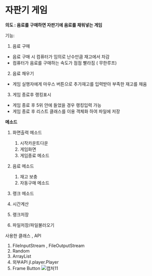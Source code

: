 # 자판기 게임
**의도 : 음료를 구매하면 자판기에 음료를 채워넣는 게임**

기능: 

1. 음료 구매 
- 음료 구매 시 컴퓨터가 임의로 난수만큼 재고에서 차감
- 컴퓨터가 음료를 구매하는 속도가 점점 빨라짐 ( 무한루프)

2. 음료 채우기

- 게임 실행자에게 마우스 버튼으로 추가재고를 입력받아 부족한 재고를 채움
3. 게임 종료후 랭킹표시
- 게임 종료 후 5위 안에 들었을 경우 랭킹입력 가능
- 게임 종료 후 리스트 클래스를 이용 객체화 하여 파일에 저장

 **메소드**

1. 화면출력 메소드                                           
    1. 시작카운트다운
    2. 게임화면 
    3.  게임종료 메소드
2. 음료  메소드                                                                       
    1. 재고 보충
    2.  자동구매 메소드  

 3. 랭크  메소드

1. 시간계산
2. 랭크저장
3. 파일저장/파일불러오기

사용한 클래스 , API

1. FileInputStream , FileOutputStream
2. Random
3. ArrayList
4. 외부API jl.player.Player
5. Frame Button
![캡처11](https://user-images.githubusercontent.com/100546843/160355847-cc8f4cf1-fb92-4555-93ba-d7b69d2f7e75.PNG)

